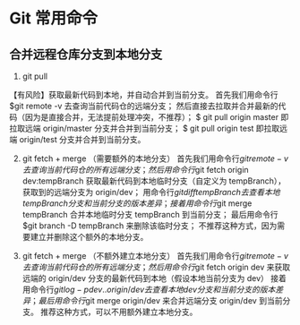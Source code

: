 # Git 常用命令

## 合并远程仓库分支到本地分支

1. git pull

【有风险】获取最新代码到本地，并自动合并到当前分支。
首先我们用命令行$git remote -v 去查询当前代码仓的远端分支；
然后直接去拉取并合并最新的代码（因为是直接合并，无法提前处理冲突，不推荐）；
$ git pull origin master 即拉取远端 origin/master 分支并合并到当前分支；
$ git pull origin test 即拉取远端 origin/test 分支并合并到当前分支。

2. git fetch + merge （需要额外的本地分支）
   首先我们用命令行$git remote -v 去查询当前代码仓的所有远端分支；
然后用命令行$git fetch origin dev:tempBranch 获取最新代码到本地临时分支（自定义为 tempBranch），获取到的远端分支为 origin/dev；
   用命令行$git diff tempBranch去查看本地tempBranch分支和当前分支的版本差异；
接着用命令行$git merge tempBranch 合并本地临时分支 tempBranch 到当前分支；
   最后用命令行$git branch -D tempBranch 来删除该临时分支；
   不推荐这种方式，因为需要建立并删除这个额外的本地分支。

3. git fetch + merge （不额外建立本地分支）
   首先我们用命令行$git remote -v 去查询当前代码仓的所有远端分支；
然后用命令行$git fetch origin dev 来获取远端的 origin/dev 分支的最新代码到本地（假设本地当前分支为 dev）
   接着用命令行$git log -p dev..origin/dev 去查看本地dev分支和当前分支的版本差异；
最后用命令行$git merge origin/dev 来合并远端分支 origin/dev 到当前分支。
   推荐这种方式，可以不用额外建立本地分支。
